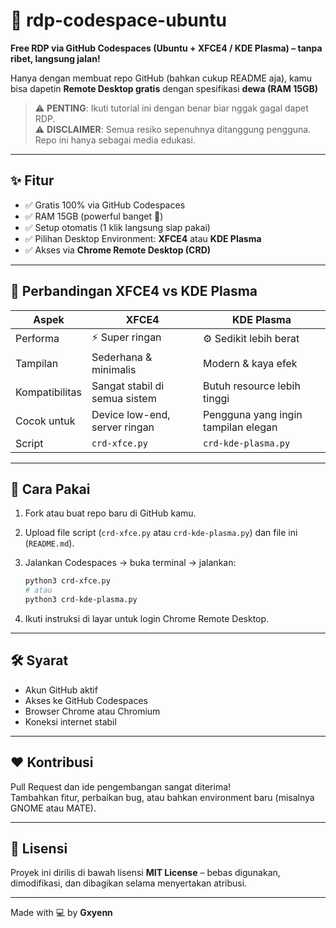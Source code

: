 # 🚀 rdp-codespace-ubuntu
**Free RDP via GitHub Codespaces (Ubuntu + XFCE4 / KDE Plasma) – tanpa ribet, langsung jalan!**  

Hanya dengan membuat repo GitHub (bahkan cukup README aja), kamu bisa dapetin **Remote Desktop gratis** dengan spesifikasi **dewa (RAM 15GB)**  

> ⚠️ **PENTING**: Ikuti tutorial ini dengan benar biar nggak gagal dapet RDP.  
> ⚠️ **DISCLAIMER**: Semua resiko sepenuhnya ditanggung pengguna. Repo ini hanya sebagai media edukasi.  

---

## ✨ Fitur
- ✅ Gratis 100% via GitHub Codespaces  
- ✅ RAM 15GB (powerful banget 🚀)  
- ✅ Setup otomatis (1 klik langsung siap pakai)  
- ✅ Pilihan Desktop Environment: **XFCE4** atau **KDE Plasma**  
- ✅ Akses via **Chrome Remote Desktop (CRD)**  

---

## 🧠 Perbandingan XFCE4 vs KDE Plasma

| Aspek | XFCE4 | KDE Plasma |
|-------|--------|-------------|
| Performa | ⚡ Super ringan | ⚙️ Sedikit lebih berat |
| Tampilan | Sederhana & minimalis | Modern & kaya efek |
| Kompatibilitas | Sangat stabil di semua sistem | Butuh resource lebih tinggi |
| Cocok untuk | Device low-end, server ringan | Pengguna yang ingin tampilan elegan |
| Script | `crd-xfce.py` | `crd-kde-plasma.py` |

---

## 🧩 Cara Pakai
1. Fork atau buat repo baru di GitHub kamu.  
2. Upload file script (`crd-xfce.py` atau `crd-kde-plasma.py`) dan file ini (`README.md`).  
3. Jalankan Codespaces → buka terminal → jalankan:  

   ```bash
   python3 crd-xfce.py
   # atau
   python3 crd-kde-plasma.py
   ```

4. Ikuti instruksi di layar untuk login Chrome Remote Desktop.  

---

## 🛠️ Syarat
- Akun GitHub aktif  
- Akses ke GitHub Codespaces  
- Browser Chrome atau Chromium  
- Koneksi internet stabil  

---

## ❤️ Kontribusi
Pull Request dan ide pengembangan sangat diterima!  
Tambahkan fitur, perbaikan bug, atau bahkan environment baru (misalnya GNOME atau MATE).  

---

## 📜 Lisensi
Proyek ini dirilis di bawah lisensi **MIT License** – bebas digunakan, dimodifikasi, dan dibagikan selama menyertakan atribusi.

---

Made with 💻 by **Gxyenn**
